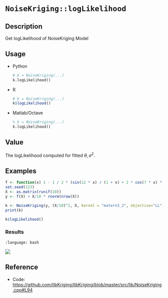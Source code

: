 # `NoiseKriging::logLikelihood`


## Description

Get logLikelihood of NoiseKriging Model


## Usage

* Python
    ```python
    # k = NoiseKriging(...)
    k.logLikelihood()
    ```
* R
    ```r
    # k = NoiseKriging(...)
    k$logLikelihood()
    ```
* Matlab/Octave
    ```octave
    % k = NoiseKriging(...)
    k.logLikelihood()
    ```


## Value

The logLikelihood computed for fitted
  $\theta,\sigma^2$.


## Examples

```r
f <- function(x) 1 - 1 / 2 * (sin(12 * x) / (1 + x) + 2 * cos(7 * x) * x^5 + 0.7)
set.seed(123)
X <- as.matrix(runif(10))
y <- f(X) + X/10 * rnorm(nrow(X))

k <- NoiseKriging(y, (X/10)^2, X, kernel = "matern3_2", objective="LL")
print(k)

k$logLikelihood()
```

### Results
```{literalinclude} ../functions/exmaples/logLikelihood.NoiseKriging.md.Rout
:language: bash
```
![](../functions/exmaples/logLikelihood.NoiseKriging.md.png)


## Reference

* Code: <https://github.com/libKriging/libKriging/blob/master/src/lib/NoiseKriging.cpp#L94>
